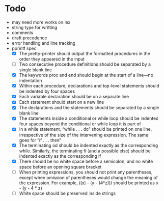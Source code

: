 # Todo

+ may need more works on lex
+ string type for writting
+ comments
+ draft precedence
+ error handling and line tracking
+ pprintf spec
    * [x] The pretty-printer should output the formatted procedures in the order they appeared in the input
    * [ ] Two consecutive procedure definitions should be separated by a single blank line
    * [x] The keywords proc and end should begin at the start of a line—no indentation
    * [x] Within each procedure, declarations and top-level statements should be indented by four spaces
    * [x] Each variable declaration should be on a separate line
    * [x] Each statement should start on a new line
    * [x] The declarations and the statements should be separated by a single blank line
    * [x] The statements inside a conditional or while loop should be indented four spaces beyond the conditional or while loop it is part of
    * [x] In a while statement, “while . . . do” should be printed on one line, irrespective of the size of the intervening expression. The same goes for “if . . . then”
    * [x] The terminating od should be indented exactly as the corresponding while. Similarly, the terminating fi (and a possible else) should be indented exactly as the corresponding if
    * [x] There should be no white space before a semicolon, and no white space before an opening square bracket
    * [ ] When printing expressions, you should not print any parentheses, except when omission of parentheses would change the meaning of the expression. For example, ((x) - (y - (4*z))) should be printed as x - (y - 4 * z)
    * [ ] White space should be preserved inside strings